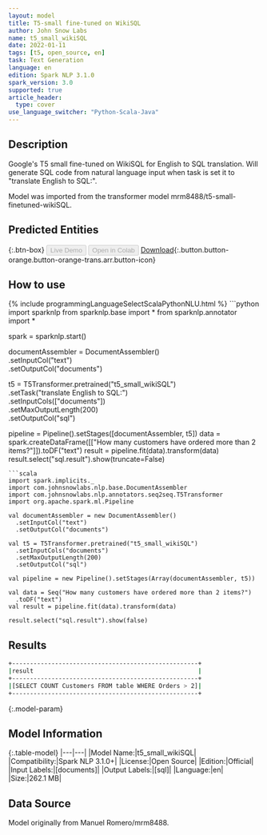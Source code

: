 ```yaml
---
layout: model
title: T5-small fine-tuned on WikiSQL
author: John Snow Labs
name: t5_small_wikiSQL
date: 2022-01-11
tags: [t5, open_source, en]
task: Text Generation
language: en
edition: Spark NLP 3.1.0
spark_version: 3.0
supported: true
article_header:
  type: cover
use_language_switcher: "Python-Scala-Java"
---
```


## Description

Google's T5 small fine-tuned on WikiSQL for English to SQL translation. Will generate SQL code from natural language input when task is set it to "translate English to SQL:".

Model was imported from the transformer model mrm8488/t5-small-finetuned-wikiSQL.

## Predicted Entities



{:.btn-box}
<button class="button button-orange" disabled>Live Demo</button>
<button class="button button-orange" disabled>Open in Colab</button>
[Download](https://s3.amazonaws.com/auxdata.johnsnowlabs.com/public/models/t5_small_wikiSQL_en_3.1.0_3.0_1641911605228.zip){:.button.button-orange.button-orange-trans.arr.button-icon}

## How to use



<div class="tabs-box" markdown="1">
{% include programmingLanguageSelectScalaPythonNLU.html %}
```python
import sparknlp
from sparknlp.base import *
from sparknlp.annotator import *

spark = sparknlp.start()

documentAssembler = DocumentAssembler() \
    .setInputCol("text") \
    .setOutputCol("documents")

t5 = T5Transformer.pretrained("t5_small_wikiSQL") \
    .setTask("translate English to SQL:") \
    .setInputCols(["documents"]) \
    .setMaxOutputLength(200) \
    .setOutputCol("sql")

pipeline = Pipeline().setStages([documentAssembler, t5])
data = spark.createDataFrame([["How many customers have ordered more than 2 items?"]]).toDF("text")
result = pipeline.fit(data).transform(data)
result.select("sql.result").show(truncate=False)
```
```scala
import spark.implicits._
import com.johnsnowlabs.nlp.base.DocumentAssembler
import com.johnsnowlabs.nlp.annotators.seq2seq.T5Transformer
import org.apache.spark.ml.Pipeline

val documentAssembler = new DocumentAssembler()
  .setInputCol("text")
  .setOutputCol("documents")

val t5 = T5Transformer.pretrained("t5_small_wikiSQL")
  .setInputCols("documents")
  .setMaxOutputLength(200)
  .setOutputCol("sql")

val pipeline = new Pipeline().setStages(Array(documentAssembler, t5))

val data = Seq("How many customers have ordered more than 2 items?")
  .toDF("text")
val result = pipeline.fit(data).transform(data)

result.select("sql.result").show(false)
```
</div>

## Results

```bash
+----------------------------------------------------+
|result                                              |
+----------------------------------------------------+
|[SELECT COUNT Customers FROM table WHERE Orders > 2]|
+----------------------------------------------------+
```

{:.model-param}
## Model Information

{:.table-model}
|---|---|
|Model Name:|t5_small_wikiSQL|
|Compatibility:|Spark NLP 3.1.0+|
|License:|Open Source|
|Edition:|Official|
|Input Labels:|[documents]|
|Output Labels:|[sql]|
|Language:|en|
|Size:|262.1 MB|

## Data Source

Model originally from Manuel Romero/mrm8488.